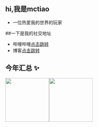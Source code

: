 ## hi,我是mctiao
- 一位热爱我的世界的玩家

##一下是我的社交地址
- 哔哩哔哩<a href="https://space.bilibili.com/471427518/">点击跳转</a>
- 博客<a href="https://blog.mctiao.top/">点击跳转</a>


## 今年汇总 ✨
<img align="" height="137px" src="https://github-readme-stats.vercel.app/api?username=tiaonet&hide_title=true&hide_border=true&show_icons=true&include_all_commits=true&line_height=21&bg_color=0,EC6C6C,FFD479,FFFC79,73FA79&theme=graywhite&locale=cn" /><img align="" height="137px" src="https://github-readme-stats.vercel.app/api/top-langs/?username=tiaonet&hide_title=true&hide_border=true&layout=compact&bg_color=0,73FA79,73FDFF,D783FF&theme=graywhite&locale=cn" />
